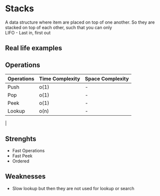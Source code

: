 # Stacks

A data structure where item are placed on top of one another. So they are stacked on top of each other, such that you can only  
LIFO - Last in, first out


## Real life examples


## Operations

| Operations | Time Complexity       | Space Complexity      |
|------------|-----------------------|-----------------------|
| Push        | o(1)  | -                     |
| Pop         | o(1)  | -                     |
| Peek        | o(1)  | -                     |
| Lookup      | o(n)  | -                     |
|         


## Strenghts

- Fast Operations
- Fast Peek
- Ordered


## Weaknesses

- Slow lookup but then they are not used for lookup or search
